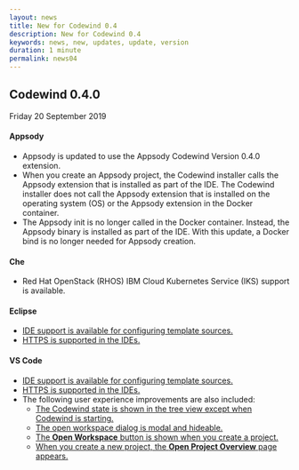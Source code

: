 ```yaml
---
layout: news
title: New for Codewind 0.4
description: New for Codewind 0.4
keywords: news, new, updates, update, version
duration: 1 minute
permalink: news04
---
```


## Codewind 0.4.0
Friday 20 September 2019

#### Appsody
- Appsody is updated to use the Appsody Codewind Version 0.4.0 extension.
- When you create an Appsody project, the Codewind installer calls the Appsody extension that is installed as part of the IDE. The Codewind installer does not call the Appsody extension that is installed on the operating system (OS) or the Appsody extension in the Docker container.
- The Appsody init is no longer called in the Docker container. Instead, the Appsody binary is installed as part of the IDE. With this update, a Docker bind is no longer needed for Appsody creation.

#### Che
- Red Hat OpenStack (RHOS) IBM Cloud Kubernetes Service (IKS) support is available.

#### Eclipse
- [IDE support is available for configuring template sources.](https://github.com/eclipse/codewind/issues/32)
- [HTTPS is supported in the IDEs.](https://github.com/eclipse/codewind/issues/408)

#### VS Code
- [IDE support is available for configuring template sources.](https://github.com/eclipse/codewind/issues/32)
- [HTTPS is supported in the IDEs.](https://github.com/eclipse/codewind/issues/408)
- The following user experience improvements are also included:
  - [The Codewind state is shown in the tree view except when Codewind is starting.](https://github.com/eclipse/codewind/issues/156)
  - [The open workspace dialog is modal and hideable.](https://github.com/eclipse/codewind/issues/152)
  - [The **Open Workspace** button is shown when you create a project.](https://github.com/eclipse/codewind/issues/151)
  - [When you create a new project, the **Open Project Overview** page appears.](https://github.com/eclipse/codewind/issues/160)


